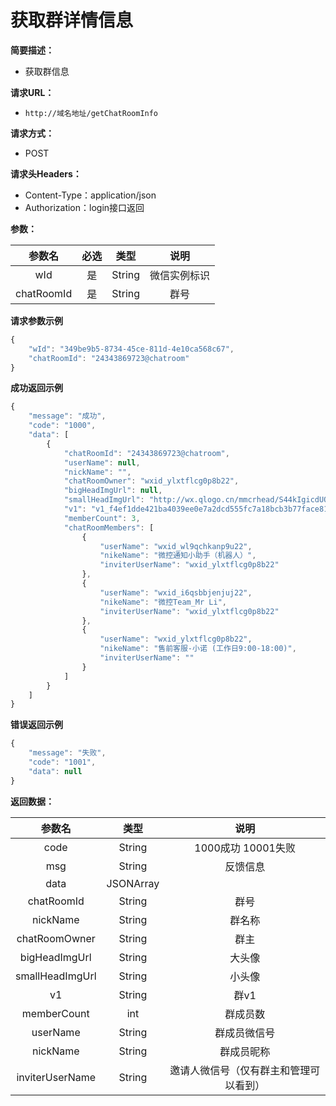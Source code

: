 # 获取群详情信息

**简要描述：**

* 获取群信息

**请求URL：**

* `http://域名地址/getChatRoomInfo`

**请求方式：**

* POST 

**请求头Headers：**

* Content-Type：application/json
* Authorization：login接口返回

**参数：**

| 参数名 | 必选 | 类型 | 说明 |
| :---: | :---: | :---: | :---: |
| wId | 是 | String | 微信实例标识 |
| chatRoomId | 是 | String | 群号 |

**请求参数示例**

```javascript
{
    "wId": "349be9b5-8734-45ce-811d-4e10ca568c67",
    "chatRoomId": "24343869723@chatroom"
}
```

**成功返回示例**

```javascript
{
    "message": "成功",
    "code": "1000",
    "data": [
        {
            "chatRoomId": "24343869723@chatroom",
            "userName": null,
            "nickName": "",
            "chatRoomOwner": "wxid_ylxtflcg0p8b22",
            "bigHeadImgUrl": null,
            "smallHeadImgUrl": "http://wx.qlogo.cn/mmcrhead/S44kIgicdUQ1LwXCuMlDEnV37pDE2RNYOq5ic7GpZR6icDPT1UvIh7iaKh7rKZMicatXKuvB9J0gIDGVDwKTpeBMyLpoCd3FEhNGic/0",
            "v1": "v1_f4ef1dde421ba4039ee0e7a2dcd555fc7a18bcb3b77face81f425e5ec66e8cab814857df2124c60cc144df1ecc83a096@stranger",
            "memberCount": 3,
            "chatRoomMembers": [
                {
                    "userName": "wxid_wl9qchkanp9u22",
                    "nikeName": "微控通知小助手（机器人）",
                    "inviterUserName": "wxid_ylxtflcg0p8b22"
                },
                {
                    "userName": "wxid_i6qsbbjenjuj22",
                    "nikeName": "微控Team_Mr Li",
                    "inviterUserName": "wxid_ylxtflcg0p8b22"
                },
                {
                    "userName": "wxid_ylxtflcg0p8b22",
                    "nikeName": "售前客服-小诺 (工作日9:00-18:00)",
                    "inviterUserName": ""
                }
            ]
        }
    ]
}
```

**错误返回示例**

```javascript
{
    "message": "失败",
    "code": "1001",
    "data": null
}
```

**返回数据：**

| 参数名 | 类型 | 说明 |
| :---: | :---: | :---: |
| code | String | 1000成功  10001失败 |
| msg | String | 反馈信息 |
| data | JSONArray |  |
| chatRoomId | String | 群号 |
| nickName | String | 群名称 |
| chatRoomOwner | String | 群主 |
| bigHeadImgUrl | String | 大头像 |
| smallHeadImgUrl | String | 小头像 |
| v1 | String | 群v1 |
| memberCount | int | 群成员数 |
| userName | String | 群成员微信号 |
| nickName | String | 群成员昵称 |
| inviterUserName | String | 邀请人微信号（仅有群主和管理可以看到） |

